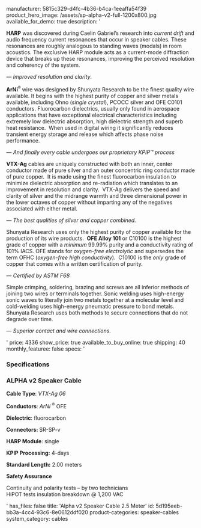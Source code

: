 manufacturer: 5815c329-d4fc-4b36-b4ca-1eeaffa54f39
product_hero_image: /assets/sp-alpha-v2-full-1200x800.jpg
available_for_demo: true
description: '<p><strong>HARP</strong>&nbsp;was discovered during Caelin Gabriel’s research into&nbsp;<i>current drift</i>&nbsp;and audio frequency current resonances that occur in speaker cables. These resonances are roughly analogous to standing waves (modals) in room acoustics. The exclusive HARP module acts as a current-mode diffraction device that breaks up these resonances, improving the perceived resolution and coherency of the system.</p><p><i>— Improved resolution and clarity</i>.</p><p><strong>‌‌ArNi</strong><sup>®&nbsp;</sup>wire was designed by Shunyata Research to be the finest quality wire available. It begins with the highest purity of copper and silver metals available, including Ohno (<em>single crystal</em>), PCOCC silver and OFE C0101 conductors.&nbsp;Fluorocarbon dielectrics, usually only found in aerospace applications that have exceptional electrical characteristics including extremely low dielectric absorption, high dielectric strength and superb heat resistance.&nbsp;&nbsp;When used in digital wiring it significantly reduces transient energy storage and release which affects phase noise performance.</p><p><i>— And finally every cable undergoes our proprietary KPIP™ process</i></p><p><strong>VTX-Ag</strong>&nbsp;cables are uniquely constructed with both an inner, center conductor made of pure silver and an outer concentric ring conductor made of pure copper.&nbsp;&nbsp;It is made using the finest fluorocarbon insulation to minimize dielectric absorption and re-radiation which translates to an improvement in resolution and clarity.&nbsp;&nbsp;VTX-Ag delivers the speed and clarity of silver and the midrange warmth and three dimensional power in the lower octaves of copper without imparting any of the negatives associated with either metal.</p><p><i>— The best qualities of silver and copper combined.</i></p><p>Shunyata Research uses only the highest purity of copper available for the production of its wire products.&nbsp;&nbsp;<strong>OFE Alloy 101</strong>&nbsp;or C10100 is the highest grade of copper with a&nbsp;<i>minimum</i>&nbsp;99.99% purity and a conductivity rating of 101% IACS. OFE stands for&nbsp;<i>oxygen-free electrolytic</i>&nbsp;and supersedes the term OFHC (<i>oxygen-free high conductivity</i>).&nbsp;&nbsp;C10100 is the&nbsp;<i>only</i>&nbsp;grade of copper that comes with a written certification of purity.</p><p>—&nbsp;<i>Certified by ASTM F68</i></p><p>Simple crimping, soldering, brazing and screws are all inferior methods of joining two wires or terminals together. Sonic welding uses high-energy sonic waves to literally join two metals together at a molecular level and cold-welding uses high-energy pneumatic pressure to bond metals. Shunyata Research uses both methods to secure connections that do not degrade over time.</p><p>—<i>&nbsp;Superior contact and wire connections.</i></p>'
price: 4336
show_price: true
available_to_buy_online: true
shipping: 40
monthly_featuree: false
specs: '<h3>Specifications</h3><h3>ALPHA v2 Speaker Cable</h3><p><strong>Cable Type</strong>:&nbsp;<i>VTX-Ag 06</i></p><p><strong>Conductors</strong>:&nbsp;<i>ArNi&nbsp;</i><sup>®</sup>&nbsp;OFE</p><p><strong>Dielectric</strong>: fluorocarbon</p><p><strong>Connectors:&nbsp;</strong>SR-SP-v</p><p><strong>HARP Module</strong>: single</p><p><strong>KPIP Processing:</strong>&nbsp;4-days</p><p><strong>Standard Length:</strong>&nbsp;2.00 meters</p><p><strong>Safety Assurance</strong></p><p>Continuity and polarity tests – by two technicians<br>HiPOT tests insulation breakdown @ 1,200 VAC</p>'
has_files: false
title: 'Alpha v2 Speaker Cable 2.5 Meter'
id: 5d195eeb-bb3a-4cc4-93c6-8e0612ddf020
product-categories: speaker-cables
system_category: cables
